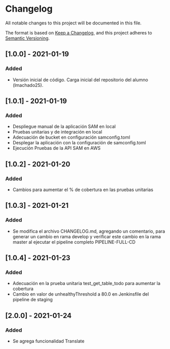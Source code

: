 # Changelog
All notable changes to this project will be documented in this file.

The format is based on [Keep a Changelog](https://keepachangelog.com/en/1.0.0/),
and this project adheres to [Semantic Versioning](https://semver.org/spec/v2.0.0.html).

## [1.0.0] - 2021-01-19
### Added
- Versión inicial de código. Carga inicial del repositorio del alumno (lmachado25).

## [1.0.1] - 2021-01-19
### Added
- Despliegue manual de la aplicación SAM en local
- Pruebas unitarias y de integración en local
- Adecuación de bucket en configuración samconfig.toml
- Desplegar la aplicación con la configuración de samconfig.toml
- Ejecución Pruebas de la API SAM en AWS

## [1.0.2] - 2021-01-20
### Added
- Cambios para aumentar el % de cobertura en las pruebas unitarias

## [1.0.3] - 2021-01-21
### Added
- Se modifica el archivo CHANGELOG.md, agregando un comentario, para generar un cambio en rama develop y verificar este cambio en la rama master al ejecutar el pipeline completo PIPELINE-FULL-CD

## [1.0.4] - 2021-01-23
### Added
- Adecuación en la prueba unitaria test_get_table_todo para aumentar la cobertura
- Cambio en valor de unhealthyThreshold a 80.0 en Jenkinsfile del pipeline de staging

## [2.0.0] - 2021-01-24
### Added
- Se agrega funcionalidad Translate
